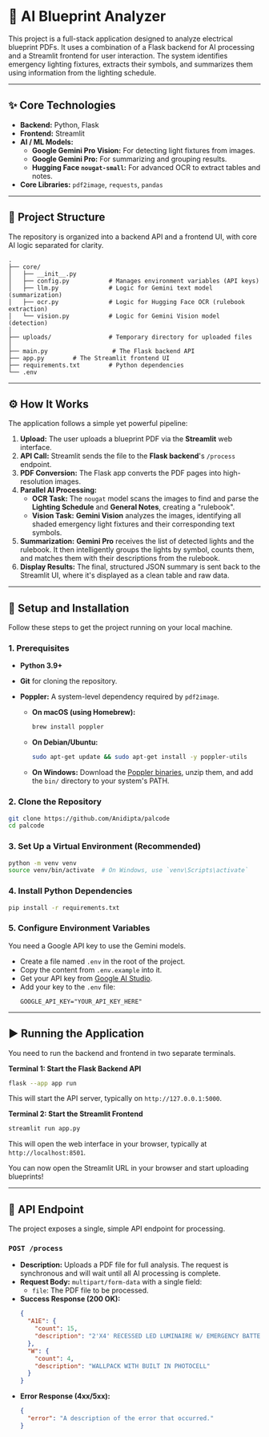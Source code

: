 # 🔦 AI Blueprint Analyzer

This project is a full-stack application designed to analyze electrical blueprint PDFs. It uses a combination of a Flask backend for AI processing and a Streamlit frontend for user interaction. The system identifies emergency lighting fixtures, extracts their symbols, and summarizes them using information from the lighting schedule.

-----

## ✨ Core Technologies

  * **Backend:** Python, Flask
  * **Frontend:** Streamlit
  * **AI / ML Models:**
      * **Google Gemini Pro Vision:** For detecting light fixtures from images.
      * **Google Gemini Pro:** For summarizing and grouping results.
      * **Hugging Face `nougat-small`:** For advanced OCR to extract tables and notes.
  * **Core Libraries:** `pdf2image`, `requests`, `pandas`

-----

## 📂 Project Structure

The repository is organized into a backend API and a frontend UI, with core AI logic separated for clarity.

```
.
├── core/
│   ├── __init__.py
│   ├── config.py           # Manages environment variables (API keys)
│   ├── llm.py              # Logic for Gemini text model (summarization)
│   ├── ocr.py              # Logic for Hugging Face OCR (rulebook extraction)
│   └── vision.py           # Logic for Gemini Vision model (detection)
│
├── uploads/                # Temporary directory for uploaded files
│
├── main.py                  # The Flask backend API
├── app.py        # The Streamlit frontend UI
├── requirements.txt        # Python dependencies
└── .env           
```

-----

## ⚙️ How It Works

The application follows a simple yet powerful pipeline:

1.  **Upload:** The user uploads a blueprint PDF via the **Streamlit** web interface.
2.  **API Call:** Streamlit sends the file to the **Flask backend**'s `/process` endpoint.
3.  **PDF Conversion:** The Flask app converts the PDF pages into high-resolution images.
4.  **Parallel AI Processing:**
      * **OCR Task:** The `nougat` model scans the images to find and parse the **Lighting Schedule** and **General Notes**, creating a "rulebook".
      * **Vision Task:** **Gemini Vision** analyzes the images, identifying all shaded emergency light fixtures and their corresponding text symbols.
5.  **Summarization:** **Gemini Pro** receives the list of detected lights and the rulebook. It then intelligently groups the lights by symbol, counts them, and matches them with their descriptions from the rulebook.
6.  **Display Results:** The final, structured JSON summary is sent back to the Streamlit UI, where it's displayed as a clean table and raw data.

-----

## 🚀 Setup and Installation

Follow these steps to get the project running on your local machine.

### 1\. Prerequisites

  * **Python 3.9+**

  * **Git** for cloning the repository.

  * **Poppler:** A system-level dependency required by `pdf2image`.

      * **On macOS (using Homebrew):**
        ```bash
        brew install poppler
        ```
      * **On Debian/Ubuntu:**
        ```bash
        sudo apt-get update && sudo apt-get install -y poppler-utils
        ```
      * **On Windows:** Download the [Poppler binaries](https://github.com/oschwartz10612/poppler-windows/releases/), unzip them, and add the `bin/` directory to your system's PATH.

### 2\. Clone the Repository

```bash
git clone https://github.com/Anidipta/palcode
cd palcode
```

### 3\. Set Up a Virtual Environment (Recommended)

```bash
python -m venv venv
source venv/bin/activate  # On Windows, use `venv\Scripts\activate`
```

### 4\. Install Python Dependencies

```bash
pip install -r requirements.txt
```

### 5\. Configure Environment Variables

You need a Google API key to use the Gemini models.

  * Create a file named `.env` in the root of the project.
  * Copy the content from `.env.example` into it.
  * Get your API key from [Google AI Studio](https://aistudio.google.com/app/apikey).
  * Add your key to the `.env` file:
    ```
    GOOGLE_API_KEY="YOUR_API_KEY_HERE"
    ```

-----

## ▶️ Running the Application

You need to run the backend and frontend in two separate terminals.

**Terminal 1: Start the Flask Backend API**

```bash
flask --app app run
```

This will start the API server, typically on `http://127.0.0.1:5000`.

**Terminal 2: Start the Streamlit Frontend**

```bash
streamlit run app.py
```

This will open the web interface in your browser, typically at `http://localhost:8501`.

You can now open the Streamlit URL in your browser and start uploading blueprints\!

-----

## 🔌 API Endpoint

The project exposes a single, simple API endpoint for processing.

### `POST /process`

  * **Description:** Uploads a PDF file for full analysis. The request is synchronous and will wait until all AI processing is complete.
  * **Request Body:** `multipart/form-data` with a single field:
      * `file`: The PDF file to be processed.
  * **Success Response (200 OK):**
    ```json
    {
      "A1E": {
        "count": 15,
        "description": "2'X4' RECESSED LED LUMINAIRE W/ EMERGENCY BATTERY"
      },
      "W": {
        "count": 4,
        "description": "WALLPACK WITH BUILT IN PHOTOCELL"
      }
    }
    ```
  * **Error Response (4xx/5xx):**
    ```json
    {
      "error": "A description of the error that occurred."
    }
    ```
